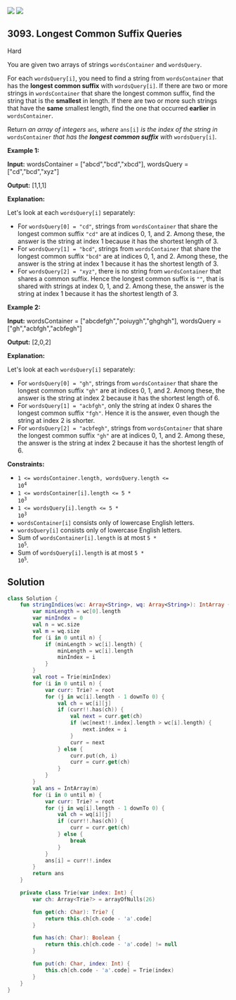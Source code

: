 [![](https://img.shields.io/github/stars/javadev/LeetCode-in-Kotlin?label=Stars&style=flat-square)](https://github.com/javadev/LeetCode-in-Kotlin)
[![](https://img.shields.io/github/forks/javadev/LeetCode-in-Kotlin?label=Fork%20me%20on%20GitHub%20&style=flat-square)](https://github.com/javadev/LeetCode-in-Kotlin/fork)

## 3093\. Longest Common Suffix Queries

Hard

You are given two arrays of strings `wordsContainer` and `wordsQuery`.

For each `wordsQuery[i]`, you need to find a string from `wordsContainer` that has the **longest common suffix** with `wordsQuery[i]`. If there are two or more strings in `wordsContainer` that share the longest common suffix, find the string that is the **smallest** in length. If there are two or more such strings that have the **same** smallest length, find the one that occurred **earlier** in `wordsContainer`.

Return _an array of integers_ `ans`_, where_ `ans[i]` _is the index of the string in_ `wordsContainer` _that has the **longest common suffix** with_ `wordsQuery[i]`_._

**Example 1:**

**Input:** wordsContainer = ["abcd","bcd","xbcd"], wordsQuery = ["cd","bcd","xyz"]

**Output:** [1,1,1]

**Explanation:**

Let's look at each `wordsQuery[i]` separately:

*   For `wordsQuery[0] = "cd"`, strings from `wordsContainer` that share the longest common suffix `"cd"` are at indices 0, 1, and 2. Among these, the answer is the string at index 1 because it has the shortest length of 3.
*   For `wordsQuery[1] = "bcd"`, strings from `wordsContainer` that share the longest common suffix `"bcd"` are at indices 0, 1, and 2. Among these, the answer is the string at index 1 because it has the shortest length of 3.
*   For `wordsQuery[2] = "xyz"`, there is no string from `wordsContainer` that shares a common suffix. Hence the longest common suffix is `""`, that is shared with strings at index 0, 1, and 2. Among these, the answer is the string at index 1 because it has the shortest length of 3.

**Example 2:**

**Input:** wordsContainer = ["abcdefgh","poiuygh","ghghgh"], wordsQuery = ["gh","acbfgh","acbfegh"]

**Output:** [2,0,2]

**Explanation:**

Let's look at each `wordsQuery[i]` separately:

*   For `wordsQuery[0] = "gh"`, strings from `wordsContainer` that share the longest common suffix `"gh"` are at indices 0, 1, and 2. Among these, the answer is the string at index 2 because it has the shortest length of 6.
*   For `wordsQuery[1] = "acbfgh"`, only the string at index 0 shares the longest common suffix `"fgh"`. Hence it is the answer, even though the string at index 2 is shorter.
*   For `wordsQuery[2] = "acbfegh"`, strings from `wordsContainer` that share the longest common suffix `"gh"` are at indices 0, 1, and 2. Among these, the answer is the string at index 2 because it has the shortest length of 6.

**Constraints:**

*   <code>1 <= wordsContainer.length, wordsQuery.length <= 10<sup>4</sup></code>
*   <code>1 <= wordsContainer[i].length <= 5 * 10<sup>3</sup></code>
*   <code>1 <= wordsQuery[i].length <= 5 * 10<sup>3</sup></code>
*   `wordsContainer[i]` consists only of lowercase English letters.
*   `wordsQuery[i]` consists only of lowercase English letters.
*   Sum of `wordsContainer[i].length` is at most <code>5 * 10<sup>5</sup></code>.
*   Sum of `wordsQuery[i].length` is at most <code>5 * 10<sup>5</sup></code>.

## Solution

```kotlin
class Solution {
    fun stringIndices(wc: Array<String>, wq: Array<String>): IntArray {
        var minLength = wc[0].length
        var minIndex = 0
        val n = wc.size
        val m = wq.size
        for (i in 0 until n) {
            if (minLength > wc[i].length) {
                minLength = wc[i].length
                minIndex = i
            }
        }
        val root = Trie(minIndex)
        for (i in 0 until n) {
            var curr: Trie? = root
            for (j in wc[i].length - 1 downTo 0) {
                val ch = wc[i][j]
                if (curr!!.has(ch)) {
                    val next = curr.get(ch)
                    if (wc[next!!.index].length > wc[i].length) {
                        next.index = i
                    }
                    curr = next
                } else {
                    curr.put(ch, i)
                    curr = curr.get(ch)
                }
            }
        }
        val ans = IntArray(m)
        for (i in 0 until m) {
            var curr: Trie? = root
            for (j in wq[i].length - 1 downTo 0) {
                val ch = wq[i][j]
                if (curr!!.has(ch)) {
                    curr = curr.get(ch)
                } else {
                    break
                }
            }
            ans[i] = curr!!.index
        }
        return ans
    }

    private class Trie(var index: Int) {
        var ch: Array<Trie?> = arrayOfNulls(26)

        fun get(ch: Char): Trie? {
            return this.ch[ch.code - 'a'.code]
        }

        fun has(ch: Char): Boolean {
            return this.ch[ch.code - 'a'.code] != null
        }

        fun put(ch: Char, index: Int) {
            this.ch[ch.code - 'a'.code] = Trie(index)
        }
    }
}
```
